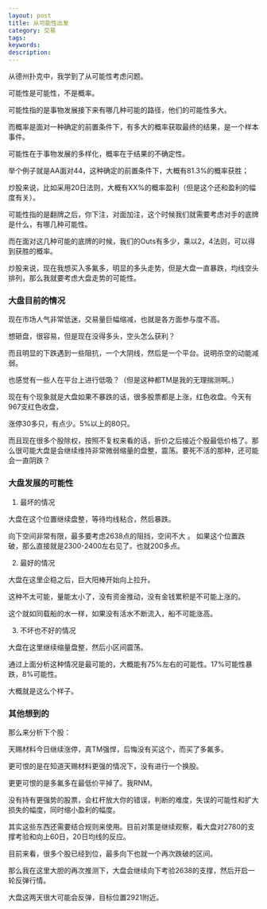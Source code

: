 ```yaml
---
layout: post
title: 从可能性出发
category: 交易
tags: 
keywords: 
description: 
---
```



从德州扑克中，我学到了从可能性考虑问题。

可能性是可能性，不是概率。

可能性指的是事物发展接下来有哪几种可能的路径，他们的可能性多大。

而概率是面对一种确定的前置条件下，有多大的概率获取最终的结果，是一个样本事件。

可能性在于事物发展的多样化，概率在于结果的不确定性。

举个例子就是AA面对44，这种确定的前置条件下，大概有81.3%的概率获胜；

炒股来说，比如采用20日法则，大概有XX%的概率盈利（但是这个还和盈利的幅度有关）。

可能性指的是翻牌之后，你下注，对面加注，这个时候我们就需要考虑对手的底牌是什么，有哪几种可能性。

而在面对这几种可能的底牌的时候，我们的Outs有多少，乘以2，4法则，可以得到获胜的概率。

炒股来说，现在我想买入多氟多，明显的多头走势，但是大盘一直暴跌，均线空头排列，那么我就要考虑大盘走势的可能性。

### 大盘目前的情况

现在市场人气非常低迷，交易量巨幅缩减，也就是各方面参与度不高。

想砸盘，很容易，但是现在没得多头，空头怎么获利？

而且明显的下跌遇到一些阻抗，一个大阴线，然后是一个平台。说明杀空的动能减弱。

也感觉有一些人在平台上进行低吸？（但是这种都TM是我的无理揣测啊。）

现在有个现象就是大盘如果不暴跌的话，很多股票都是上涨，红色收盘。今天有967支红色收盘，

涨停30多只，有点少。5%以上的80只。

而且现在很多个股除权，按照不复权来看的话，折价之后接近个股最低价格了。那么很可能大盘是会继续维持非常微弱缩量的盘整，震荡。要死不活的那种，还可能会一直阴跌？

### 大盘发展的可能性

1. 最坏的情况

大盘在这个位置继续盘整，等待均线粘合，然后暴跌。

向下空间非常有限，最多要考虑2638点的阻挡，空间不大
。
如果这个位置跌破，那么直接就是2300-2400左右见了。也就200多点。

2. 最好的情况

大盘在这里企稳之后，巨大阳棒开始向上拉升。

这种不太可能，量能太小了，没有资金推动，没有金钱累积是不可能上涨的。

这个就如同载船的水一样，如果没有活水不断流入，船不可能涨高。

3. 不坏也不好的情况

大盘在这里继续缩量盘整，然后小区间震荡。

通过上面分析这种情况是最可能的，大概能有75%左右的可能性。17%可能性暴跌，8%可能性。

大概就是这么个样子。

### 其他想到的

那么来分析下个股：

天赐材料今日继续涨停，真TM强悍，后悔没有买这个，而买了多氟多。

更可恨的是在知道天赐材料更强的情况下，没有进行一个换股。

更更可恨的是多氟多在最低价平掉了。我RNM。

没有持有更强势的股票，会杠杆放大你的错误，判断的难度，失误的可能性和扩大损失的幅度，同时缩小盈利的幅度。

其实这些东西还需要结合规则来使用。目前对策是继续观察，看大盘对2780的支撑考验和向上60日，20日均线的反应。

目前来看，很多个股已经到位，最多向下也就一个再次跌破的区间。

那么我在这里大胆的再次推测下，大盘会继续向下考验2638的支撑，然后开启一轮反弹行情。

大盘这两天很大可能会反弹，目标位置2921附近。
